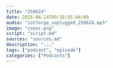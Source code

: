 ```yaml
---
title: "250624"
date: 2025-06-24T09:38:55-04:00
audio: "iotforge_unplugged_250624.mp3"
image: "cover.png"
script: "script.md"
sources: "sources.md"
description: "..."
tags: ["podcast", "episode"]
categories: ["Podcasts"]
---
```

